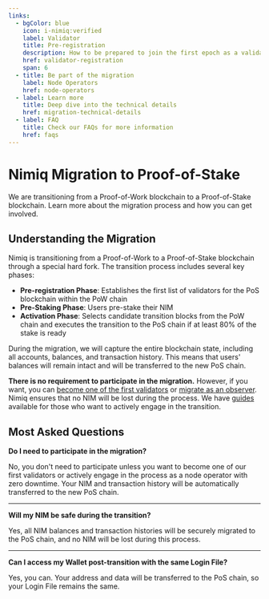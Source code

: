 ```yaml
---
links:
  - bgColor: blue
    icon: i-nimiq:verified
    label: Validator
    title: Pre-registration
    description: How to be prepared to join the first epoch as a validator and earn rewards from the very beginning
    href: validator-registration
    span: 6
  - title: Be part of the migration
    label: Node Operators
    href: node-operators
  - label: Learn more
    title: Deep dive into the technical details
    href: migration-technical-details
  - label: FAQ
    title: Check our FAQs for more information
    href: faqs
---
```


# Nimiq Migration to Proof-of-Stake

We are transitioning from a Proof-of-Work blockchain to a Proof-of-Stake blockchain. Learn more about the migration process and how you can get involved.

<NqGrid f-my-xl :cards="$frontmatter.links" />

## Understanding the Migration

Nimiq is transitioning from a Proof-of-Work to a Proof-of-Stake blockchain through a special hard fork. The transition process includes several key phases:

- **Pre-registration Phase**: Establishes the first list of validators for the PoS blockchain within the PoW chain
- **Pre-Staking Phase**: Users pre-stake their NIM
- **Activation Phase**: Selects candidate transition blocks from the PoW chain and executes the transition to the PoS chain if at least 80% of the stake is ready

During the migration, we will capture the entire blockchain state, including all accounts, balances, and transaction history. This means that users' balances will remain intact and will be transferred to the new PoS chain.

**There is no requirement to participate in the migration.** However, if you want, you can [become one of the first validators](validator-registration) or [migrate as an observer](node-operators). Nimiq ensures that no NIM will be lost during the process. We have [guides](#nimiq-migration-to-proof-of-stake) available for those who want to actively engage in the transition.

## Most Asked Questions

**Do I need to participate in the migration?**

No, you don't need to participate unless you want to become one of our first validators or actively engage in the process as a node operator with zero downtime. Your NIM and transaction history will be automatically transferred to the new PoS chain.

---

**Will my NIM be safe during the transition?**

Yes, all NIM balances and transaction histories will be securely migrated to the PoS chain, and no NIM will be lost during this process.

---

**Can I access my Wallet post-transition with the same Login File?**

Yes, you can. Your address and data will be transferred to the PoS chain, so your Login File remains the same.
